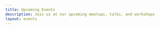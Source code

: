 ```yaml
---
title: Upcoming Events
description: Join us at our upcoming meetups, talks, and workshops
layout: events
---
```


